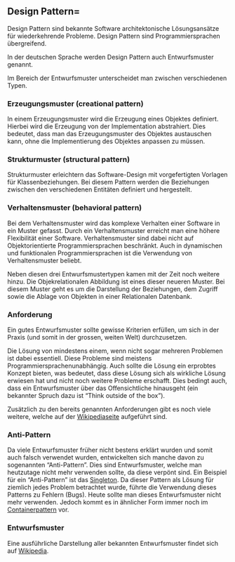 ## Design Pattern=
Design Pattern sind bekannte Software architektonische Lösungsansätze für wiederkehrende Probleme. Design Pattern sind Programmiersprachen übergreifend.


In der deutschen Sprache werden Design Pattern auch Entwurfsmuster genannt.


Im Bereich der Entwurfsmuster unterscheidet man zwischen verschiedenen Typen.





### Erzeugungsmuster (creational pattern)
In einem Erzeugungsmuster wird die Erzeugung eines Objektes definiert. Hierbei wird die Erzeugung von der Implementation abstrahiert. Dies bedeutet, dass man das Erzeugungsmuster des Objektes austauschen kann, ohne die Implementierung des Objektes anpassen zu müssen.





### Strukturmuster (structural pattern)
Strukturmuster erleichtern das Software-Design mit vorgefertigten Vorlagen für Klassenbeziehungen. Bei diesem Pattern werden die Beziehungen zwischen den verschiedenen Entitäten definiert und hergestellt.





### Verhaltensmuster (behavioral pattern)
Bei dem Verhaltensmuster wird das komplexe Verhalten einer Software in ein Muster gefasst. Durch ein Verhaltensmuster erreicht man eine höhere Flexibilität einer Software. Verhaltensmuster sind dabei nicht auf Objektorientierte Programmiersprachen beschränkt. Auch in dynamischen und funktionalen Programmiersprachen ist die Verwendung von Verhaltensmuster beliebt.





Neben diesen drei Entwurfsmustertypen kamen mit der Zeit noch weitere hinzu. Die Objekrelationalen Abbildung ist eines dieser neueren Muster. Bei diesem Muster geht es um die Darstellung der Beziehungen, dem Zugriff sowie die Ablage von Objekten in einer Relationalen Datenbank.





### Anforderung
Ein gutes Entwurfsmuster sollte gewisse Kriterien erfüllen, um sich in der Praxis (und somit in der grossen, weiten Welt) durchzusetzen.


Die Lösung von mindestens einem, wenn nicht sogar mehreren Problemen ist dabei essentiell. Diese Probleme sind meistens Programmiersprachenunabhängig. Auch sollte die Lösung ein erprobtes Konzept bieten, was bedeutet, dass diese Lösung sich als wirkliche Lösung erwiesen hat und nicht noch weitere Probleme erschafft. Dies bedingt auch, dass ein Entwurfsmuster über das Offensichtliche hinausgeht (ein bekannter Spruch dazu ist “Think outside of the box”).


Zusätzlich zu den bereits genannten Anforderungen gibt es noch viele weitere, welche auf der [Wikipediaseite](https://de.wikipedia.org/wiki/Entwurfsmuster) aufgeführt sind. 





### Anti-Pattern
Da viele Entwurfsmuster früher nicht bestens erklärt wurden und somit auch falsch verwendet wurden, entwickelten sich manche davon zu sogenannten “Anti-Pattern”. Dies sind Entwurfsmuster, welche man heutzutage nicht mehr verwenden sollte, da diese verpönt sind. Ein Beispiel für ein “Anti-Pattern” ist das [Singleton](https://de.wikipedia.org/wiki/Singleton_(Entwurfsmuster)). Da dieser Pattern als Lösung für ziemlich jedes Problem betrachtet wurde, führte die Verwendung dieses Patterns zu Fehlern (Bugs). Heute sollte man dieses Entwurfsmuster nicht mehr verwenden. Jedoch kommt es in ähnlicher Form immer noch im [Containerpattern](https://de.wikipedia.org/wiki/Container_(Entwurfsmuster)) vor.





### Entwurfsmuster
Eine ausführliche Darstellung aller bekannten Entwurfsmuster findet sich auf [Wikipedia](https://de.wikipedia.org/wiki/Entwurfsmuster#Liste_von_Mustern).